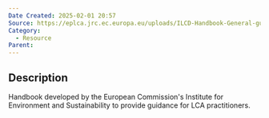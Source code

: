 ```yaml
---
Date Created: 2025-02-01 20:57
Source: https://eplca.jrc.ec.europa.eu/uploads/ILCD-Handbook-General-guide-for-LCA-DETAILED-GUIDANCE-12March2010-ISBN-fin-v1.0-EN.pdf
Category:
  - Resource
Parent:
---
```

## Description
Handbook developed by the European Commission's Institute for Environment and Sustainability to provide guidance for LCA practitioners. 